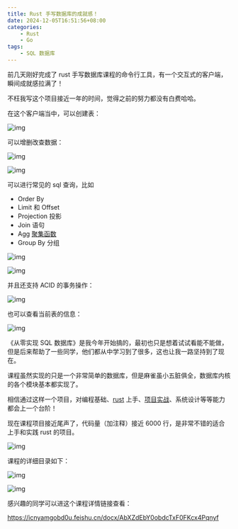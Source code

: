 ```yaml
---
title: Rust 手写数据库的成就感！
date: 2024-12-05T16:51:56+08:00
categories:
    - Rust
    - Go
tags:
    - SQL 数据库
---
```


前几天刚好完成了 rust 手写数据库课程的命令行工具，有一个交互式的客户端，瞬间成就感拉满了！

不枉我写这个项目接近一年的时间，觉得之前的努力都没有白费哈哈。

在这个客户端当中，可以创建表：

![img](https://picx.zhimg.com/v2-8914f71c13b92f6a9abb23863518a40d_1440w.jpg)

可以增删改查数据：

![img](https://pic4.zhimg.com/v2-5a9d47cf3434e97910dc1f78ef641481_1440w.jpg)



![img](https://pic3.zhimg.com/v2-1542ec04ea4aa071a377b1d5854e366c_1440w.jpg)

可以进行常见的 sql 查询，比如

- Order By
- Limit 和 Offset
- Projection 投影
- Join 语句
- Agg [聚集函数](https://zhida.zhihu.com/search?content_id=251216851&content_type=Article&match_order=1&q=聚集函数&zhida_source=entity)
- Group By 分组

![img](https://pic4.zhimg.com/v2-e9a17a9e177cac1ea41199522210ac71_1440w.jpg)



![img](https://pic2.zhimg.com/v2-39664db4a1d182b1d8ac245f0754a72b_1440w.jpg)

并且还支持 ACID 的事务操作：

![img](https://pica.zhimg.com/v2-fcaf19b7e6715ee293375e36331d6978_1440w.jpg)

也可以查看当前表的信息：

![img](https://pic3.zhimg.com/v2-f88cc3ff3f6573c1e3a270f9d110aae4_1440w.jpg)

《从零实现 SQL 数据库》是我今年开始搞的，最初也只是想着试试看能不能做，但是后来帮助了一些同学，他们都从中学习到了很多，这也让我一路坚持到了现在。

课程虽然实现的只是一个非常简单的数据库，但是麻雀虽小五脏俱全，数据库内核的各个模块基本都实现了。

相信通过这样一个项目，对编程基础、[rust](https://zhida.zhihu.com/search?content_id=251216851&content_type=Article&match_order=2&q=rust&zhida_source=entity) 上手、[项目实战](https://zhida.zhihu.com/search?content_id=251216851&content_type=Article&match_order=1&q=项目实战&zhida_source=entity)、系统设计等等能力都会上一个台阶！

现在课程项目接近尾声了，代码量（加注释）接近 6000 行，是非常不错的适合上手和实践 rust 的项目。

![img](https://pic1.zhimg.com/v2-2189148cc0a9a5c22c7769857b49e970_1440w.jpg)

课程的详细目录如下：

![img](https://pic1.zhimg.com/v2-67a4387d0a16cc4ad2880126b0ebb19a_1440w.jpg)

![img](https://pic2.zhimg.com/v2-d3eb15903564359b63aebbefd6545ca9_1440w.jpg)

感兴趣的同学可以进这个课程详情链接查看：

https://icnyamgobd0u.feishu.cn/docx/AbXZdEbY0obdcTxF0FKcx4Pqnyf